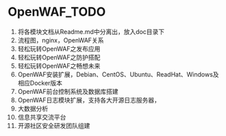# OpenWAF_TODO
1. 将各模块文档从Readme.md中分离出，放入doc目录下
2. 流程图，nginx，OpenWAF关系
3. 轻松玩转OpenWAF之发布应用
4. 轻松玩转OpenWAF之防护搭配
5. 轻松玩转OpenWAF之畅想未来
6. OpenWAF安装扩展，Debian、CentOS、Ubuntu、ReadHat、Windows及相应Docker版本
7. OpenWAF前台控制系统及数据库搭建
8. OpenWAF日志模块扩展，支持各大开源日志服务器，
9. 大数据分析
10. 信息共享交流平台
11. 开源社区安全研发团队组建
